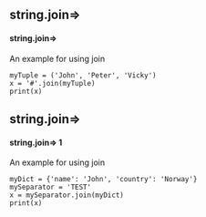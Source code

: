 ## string.join=>
#### string.join=>
An example for using join
```
myTuple = ('John', 'Peter', 'Vicky')
x = '#'.join(myTuple)
print(x)
```

## string.join=>
#### string.join=> 1
An example for using join
```
myDict = {'name': 'John', 'country': 'Norway'}
mySeparator = 'TEST'
x = mySeparator.join(myDict)
print(x)
```